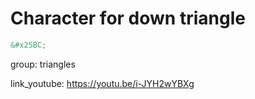 # Character for down triangle

```html
&#x25BC;
```


group: triangles


link_youtube: https://youtu.be/i-JYH2wYBXg
